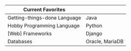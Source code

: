 | Current Favorites            |                     |
|------------------------------|---------------------|
| Getting-things-done Language | Java                |
| Hobby Programming Language   | Python              |
| [Web] Frameworks             | Django              |
| Databases                    | Oracle, MariaDB     |